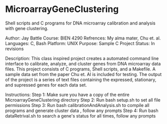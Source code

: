 # MicroarrayGeneClustering
Shell scripts and C programs for DNA microarray calibration and analysis with gene clustering.

Author: Jay Battle
Course: BIEN 4290
Refrences: My alma mater, Chu et. al.
Languages: C, Bash
Platform: UNIX
Purpose: Sample C Project
Status: In revisions

Description:
This class inspired project creates a automated command line interface to calibrate, analyze, 
and cluster genes from DNA microarray data files. This project consists of C programs, Shell
scripts, and a Makefile. A sample data set from the paper Chu et. Al is included for testing.
The output of the project is a series of text files containing the expressed, stationary, and 
supressed genes for each data set.

Instructions:
Step 1: Make sure you have a copy of the entire MicroarrayGeneClustering directory
Step 2: Run bash setup.sh to set all file permissions
Step 3: Run bash calibrationAndAnalysis.sh to compile all programs and generate cluster data
	, follow any prompts
Step 4: Run bash dataRetrival.sh to search a gene's status for all times, follow any prompts
